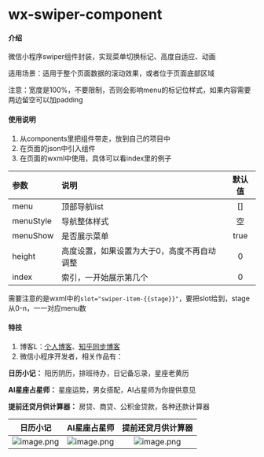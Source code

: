 # wx-swiper-component

#### 介绍
微信小程序swiper组件封装，实现菜单切换标记、高度自适应、动画

适用场景：适用于整个页面数据的滚动效果，或者位于页面底部区域

注意：宽度是100%，不要限制，否则会影响menu的标记位样式，如果内容需要两边留空可以加padding



#### 使用说明
1.  从components里把组件带走，放到自己的项目中
2.  在页面的json中引入组件
3.  在页面的wxml中使用，具体可以看index里的例子

|参数|说明|默认值|
|:---|:---|:----:|
|menu|顶部导航list|[]|
|menuStyle|导航整体样式|空|
|menuShow|是否展示菜单|true|
|height|高度设置，如果设置为大于0，高度不再自动调整|0|
|index|索引，一开始展示第几个|0|
需要注意的是wxml中的`slot="swiper-item-{{stage}}"`，要把slot给到，stage从0-n，一一对应menu数

#### 特技
1. 博客L：[个人博客](http://blog.1z5k.com/)、[知乎同步博客](https://www.zhihu.com/creator/manage/creation/article)
2. 微信小程序开发者，相关作品有：

**日历小记：** 阳历阴历，排班待办，日记备忘录，星座老黄历

**AI星座占星师：** 星座运势，男女搭配，AI占星师为你提供意见

**提前还贷月供计算器：** 房贷、商贷、公积金贷款，各种还款计算器

|日历小记|AI星座占星师|提前还贷月供计算器|
|:---:|:---:|:----:|
|![image.png](https://miaomushan.top/index/img/rili.jpeg)|![image.png](https://miaomushan.top/index/img/star.jpeg)|![image.png](https://img.meituan.net/chatpicture/bea8e84845d575c1e87614c560053cb790444.jpg)|

